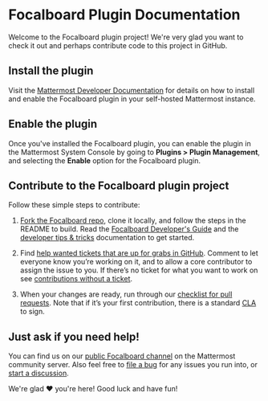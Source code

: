 # Focalboard Plugin Documentation

Welcome to the Focalboard plugin project! We're very glad you want to check it out and perhaps contribute code to this project in GitHub.

## Install the plugin

Visit the [Mattermost Developer Documentation](https://developers.mattermost.com/integrate/plugins/using-and-managing-plugins/#custom-plugins) for details on how to install and enable the Focalboard plugin in your self-hosted Mattermost instance.

## Enable the plugin

Once you've installed the Focalboard plugin, you can enable the plugin in the Mattermost System Console by going to **Plugins > Plugin Management**, and selecting the **Enable** option for the Focalboard plugin.

## Contribute to the Focalboard plugin project

Follow these simple steps to contribute:

1. [Fork the Focalboard repo](https://github.com/mattermost/focalboard), clone it locally, and follow the steps in the README to build. Read the [Focalboard Developer's Guide](focalboard-dev-guide.md) and the [developer tips & tricks](dev-tips.md) documentation to get started.

2. Find [help wanted tickets that are up for grabs in GitHub](https://github.com/mattermost/focalboard/issues?q=is%3Aopen+is%3Aissue+label%3A%22Up+for+grabs%22). Comment to let everyone know you’re working on it, and to allow a core contributor to assign the issue to you. If there’s no ticket for what you want to work on see [contributions without a ticket](contributions-without-ticket.md).

3. When your changes are ready, run through our [checklist for pull requests](contribution-checklist.md). Note that if it’s your first contribution, there is a standard [CLA](https://www.mattermost.org/mattermost-contributor-agreement/) to sign.

## Just ask if you need help!

You can find us on our [public Focalboard channel](https://community.mattermost.com/core/channels/focalboard) on the Mattermost community server. Also feel free to [file a bug](https://github.com/mattermost/focalboard/issues/new/choose) for any issues you run into, or [start a discussion](https://github.com/mattermost/focalboard/discussions).

We're glad ❤️ you're here! Good luck and have fun!
